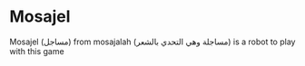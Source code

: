 # Mosajel
Mosajel (مساجل) from mosajalah (مساجلة وهي التحدي بالشعر) is a robot to play with this game 

